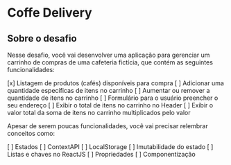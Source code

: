 # Coffe Delivery

## Sobre o desafio

Nesse desafio, você vai desenvolver uma aplicação para gerenciar um carrinho de compras de uma cafeteria fictícia, que contém as seguintes funcionalidades:

[x] Listagem de produtos (cafés) disponíveis para compra
[ ] Adicionar uma quantidade específicas de itens no carrinho
[ ] Aumentar ou remover a quantidade de itens no carrinho
[ ] Formulário para o usuário preencher o seu endereço
[ ] Exibir o total de itens no carrinho no Header
[ ] Exibir o valor total da soma de itens no carrinho multiplicados pelo valor

Apesar de serem poucas funcionalidades, você vai precisar relembrar conceitos como:

[ ] Estados
[ ] ContextAPI
[ ] LocalStorage
[ ] Imutabilidade do estado
[ ] Listas e chaves no ReactJS
[ ] Propriedades
[ ] Componentização
